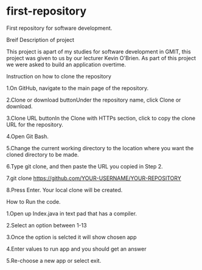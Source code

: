 # first-repository
First repository for software development.

Breif Description of project

This project is apart of my studies for software development in GMIT,
this project was given to us by our lecturer Kevin O'Brien. As part of this project we were asked to build an application overtime.

Instruction on how to clone the repository 


1.On GitHub, navigate to the main page of the repository.

2.Clone or download buttonUnder the repository name, click Clone or download.

3.Clone URL buttonIn the Clone with HTTPs section, click  to copy the clone URL for the repository.

4.Open Git Bash.

5.Change the current working directory to the location where you want the cloned directory to be made.

6.Type git clone, and then paste the URL you copied in Step 2.

7.git clone https://github.com/YOUR-USERNAME/YOUR-REPOSITORY

8.Press Enter. Your local clone will be created.

How to Run the code.


1.Open up Index.java in text pad that has a compiler.

2.Select an option between 1-13

3.Once the option is selcted it will show chosen app 

4.Enter values to run app and you should get an answer 

5.Re-choose a new app or select exit.

